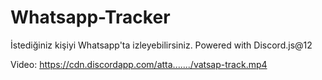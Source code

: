# Whatsapp-Tracker
İstediğiniz kişiyi Whatsapp'ta izleyebilirsiniz. Powered with Discord.js@12

Video: <a href="https://cdn.discordapp.com/attachments/866146547266617358/924085644978958346/vatsap-track.mp4">https://cdn.discordapp.com/atta......./vatsap-track.mp4</a>

